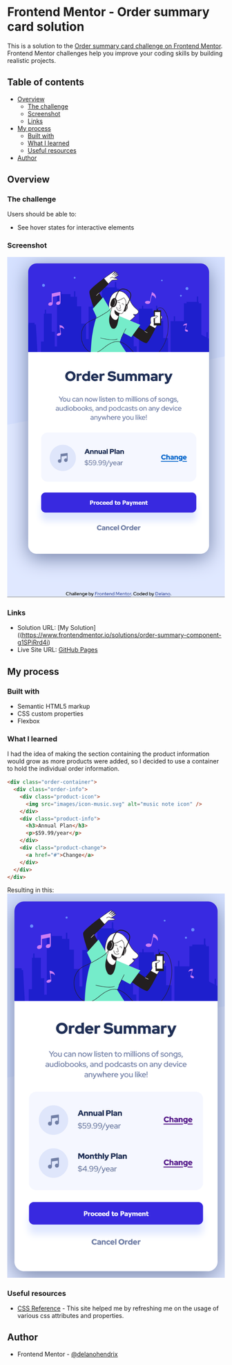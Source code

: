 # Frontend Mentor - Order summary card solution

This is a solution to the [Order summary card challenge on Frontend Mentor](https://www.frontendmentor.io/challenges/order-summary-component-QlPmajDUj). Frontend Mentor challenges help you improve your coding skills by building realistic projects.

## Table of contents

- [Overview](#overview)
  - [The challenge](#the-challenge)
  - [Screenshot](#screenshot)
  - [Links](#links)
- [My process](#my-process)
  - [Built with](#built-with)
  - [What I learned](#what-i-learned)
  - [Useful resources](#useful-resources)
- [Author](#author)

## Overview

### The challenge

Users should be able to:

- See hover states for interactive elements

### Screenshot

![Screenshot](/screenshot.png)

### Links

- Solution URL: [My Solution]((https://www.frontendmentor.io/solutions/order-summary-component-g1SPiRrd4i)
- Live Site URL: [GitHub Pages](https://delanohendrix.github.io/Order-Summary-Component/)

## My process

### Built with

- Semantic HTML5 markup
- CSS custom properties
- Flexbox

### What I learned

I had the idea of making the section containing the product information would grow as more products were added, so I decided to use a container to hold the individual order information.

```html
<div class="order-container">
  <div class="order-info">
    <div class="product-icon">
      <img src="images/icon-music.svg" alt="music note icon" />
    </div>
    <div class="product-info">
      <h3>Annual Plan</h3>
      <p>$59.99/year</p>
    </div>
    <div class="product-change">
      <a href="#">Change</a>
    </div>
  </div>
</div>
```

Resulting in this:
![Screenshot2](/screenshot2.png)

### Useful resources

- [CSS Reference](https://cssreference.io/) - This site helped me by refreshing me on the usage of various css attributes and properties.

## Author

- Frontend Mentor - [@delanohendrix](https://www.frontendmentor.io/profile/delanohendrix)
